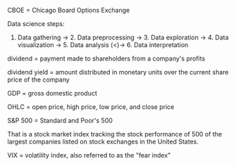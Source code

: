 CBOE = Chicago Board Options Exchange

Data science steps:

1. Data gathering -> 2. Data preprocessing -> 3. Data exploration -> 4. Data visualization -> 5. Data analysis (<)-> 6. Data interpretation

dividend = payment made to shareholders from a company's profits

dividend yield = amount distributed in monetary units over the current share price of the company

GDP = gross domestic product

OHLC = open price, high price, low price, and close price

S&P 500 = Standard and Poor's 500

That is a stock market index tracking the stock performance of 500 of the largest companies listed on stock exchanges in the United States.

VIX = volatility index, also referred to as the "fear index" 